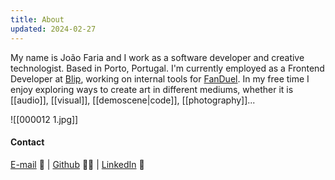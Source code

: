 ```yaml
---
title: About
updated: 2024-02-27
---
```


My name is João Faria and I work as a software developer and creative technologist.
Based in Porto, Portugal. 
I'm currently employed as a Frontend Developer at [Blip](https://www.blip.pt/), working on internal tools for [FanDuel](https://fanduel.com).
In my free time I enjoy exploring ways to create art in different mediums, whether it is [[audio]], [[visual]], [[demoscene|code]], [[photography]]...

![[000012 1.jpg]]
#### Contact
[E-mail](mailto://joaormfaria@gmail.com)  📧  | [Github](https://www.github.com/anticore) 👩‍💻 | [LinkedIn](https://linkedin.com/in/joao-rm-faria) 💼

